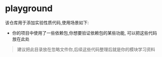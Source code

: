 # playground
该仓库用于添加实验性质代码,使用场景如下:

* 你的项目中使用了一些依赖包,你想要验证依赖包的某些功能,
可以把这些代码放在此处

> 建议把此目录放在忽略文件你,后续这些代码整理后就是你的模块学习资料

